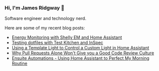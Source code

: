 ### Hi, I'm James Ridgway 👋
Software engineer and technology nerd.

Here are some of my recent blog posts:
  * [Energy Monitoring with Shelly EM and Home Assistant](https://www.jamesridgway.co.uk/energy-monitoring-with-shelly-em-and-home-assistant/)
  * [Testing dotfiles with Test Kitchen and InSpec](https://www.jamesridgway.co.uk/testing-dotfiles-with-test-kitchen-and-inspec/)
  * [Using a Template Light to Control a Custom Light in Home Assistant](https://www.jamesridgway.co.uk/using-a-template-light-to-control-a-custom-light-in-home-assistant/)
  * [Why Pull Requests Alone Won&#x27;t Give you a Good Code Review Culture](https://www.jamesridgway.co.uk/why-pull-requests-alone-wont-give-you-a-good-code-review-culture/)
  * [Ensuite Automations - Using Home Assistant to Perfect My Morning Routine](https://www.jamesridgway.co.uk/using-home-assistant-to-perfect-my-morning-routine/)
